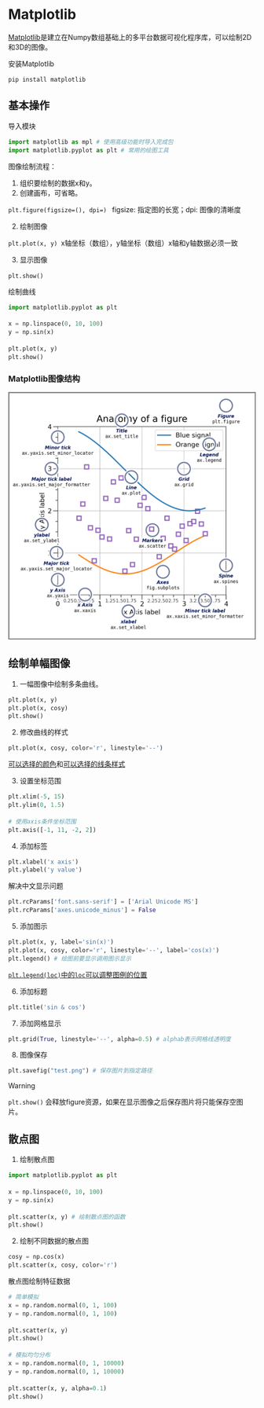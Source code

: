 # Matplotlib

[Matplotlib](https://matplotlib.org/)是建立在Numpy数组基础上的多平台数据可视化程序库，可以绘制2D和3D的图像。

安装Matplotlib

```shell
pip install matplotlib
```

## 基本操作

导入模块

```python
import matplotlib as mpl # 使用高级功能时导入完成包
import matplotlib.pyplot as plt # 常用的绘图工具
```

图像绘制流程：

1. 组织要绘制的数据x和y。
1. 创建画布，可省略。

`plt.figure(figsize=(), dpi=) `  figsize: 指定图的长宽；dpi: 图像的清晰度

2. 绘制图像

`plt.plot(x, y) `x轴坐标（数组），y轴坐标（数组）x轴和y轴数据必须一致

3. 显示图像

`plt.show()`

绘制曲线

```python
import matplotlib.pyplot as plt

x = np.linspace(0, 10, 100)
y = np.sin(x)

plt.plot(x, y)
plt.show()
```

### Matplotlib图像结构

<img src="https://raw.githubusercontent.com/hughxusu/lesson-py/develop/images/libs/anatomy.png" style="zoom:50%;" />

## 绘制单幅图像

1. 一幅图像中绘制多条曲线。

```python
plt.plot(x, y)
plt.plot(x, cosy)
plt.show()
```

2. 修改曲线的样式

```python
plt.plot(x, cosy, color='r', linestyle='--')
```

[可以选择的颜色](https://matplotlib.org/stable/users/explain/colors/colors.html#colors-def)和[可以选择的线条样式](https://matplotlib.org/stable/gallery/lines_bars_and_markers/linestyles.html)

3. 设置坐标范围

```python
plt.xlim(-5, 15)
plt.ylim(0, 1.5)

# 使用axis条件坐标范围
plt.axis([-1, 11, -2, 2])
```

4. 添加标签

```python
plt.xlabel('x axis')
plt.ylabel('y value')
```

解决中文显示问题

```python
plt.rcParams['font.sans-serif'] = ['Arial Unicode MS']
plt.rcParams['axes.unicode_minus'] = False
```

5. 添加图示

```python
plt.plot(x, y, label='sin(x)')
plt.plot(x, cosy, color='r', linestyle='--', label='cos(x)')
plt.legend() # 绘图前要显示调用图示显示
```

[`plt.legend(loc)`中的`loc`可以调整图例的位置](https://matplotlib.org/stable/api/_as_gen/matplotlib.pyplot.legend.html#matplotlib.pyplot.legend)

6. 添加标题

```python
plt.title('sin & cos')
```

7. 添加网格显示

```python
plt.grid(True, linestyle='--', alpha=0.5) # alphab表示网格线透明度
```

8. 图像保存

```python
plt.savefig("test.png") # 保存图片到指定路径
```

> [!warning]
>
> `plt.show()` 会释放figure资源，如果在显示图像之后保存图片将只能保存空图片。

## 散点图

1. 绘制散点图

```python
import matplotlib.pyplot as plt

x = np.linspace(0, 10, 100)
y = np.sin(x)

plt.scatter(x, y) # 绘制散点图的函数
plt.show()
```

2. 绘制不同数据的散点图

```python
cosy = np.cos(x)
plt.scatter(x, cosy, color='r')
```

散点图绘制特征数据

```python
# 简单模拟
x = np.random.normal(0, 1, 100)
y = np.random.normal(0, 1, 100)

plt.scatter(x, y)
plt.show()

# 模拟均匀分布
x = np.random.normal(0, 1, 10000)
y = np.random.normal(0, 1, 10000)

plt.scatter(x, y, alpha=0.1)
plt.show()
```



